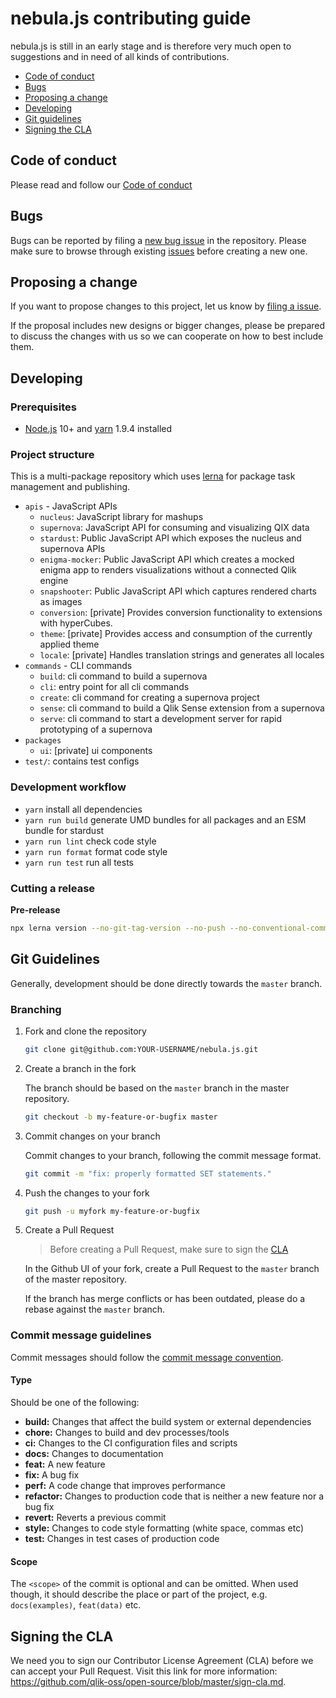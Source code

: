 # nebula.js contributing guide

nebula.js is still in an early stage and is therefore very much open to suggestions and in need of all kinds of contributions.

- [Code of conduct](#code-of-conduct)
- [Bugs](#bugs)
- [Proposing a change](#features)
- [Developing](#developing)
- [Git guidelines](#git)
- [Signing the CLA](#cla)

## <a name="code-of-conduct"></a> Code of conduct

Please read and follow our [Code of conduct](https://github.com/qlik-oss/open-source/blob/master/CODE_OF_CONDUCT.md)

## <a name="bugs"></a> Bugs

Bugs can be reported by filing a [new bug issue](https://github.com/qlik-oss/nebula.js/issues/new?template=bug.md) in the repository. Please make sure to browse through existing [issues](https://github.com/qlik-oss/nebula.js/labels/bug) before creating a new one.

## <a name="features"></a> Proposing a change

If you want to propose changes to this project, let us know by [filing a issue](https://github.com/qlik-oss/nebula.js/issues/new/choose).

If the proposal includes new designs or bigger changes, please be prepared to discuss the changes with us so we can cooperate on how to best include them.

## <a name="developing"></a> Developing

### Prerequisites

- [Node.js](https://nodejs.org/) 10+ and [yarn](https://yarnpkg.com) 1.9.4 installed

### Project structure

This is a multi-package repository which uses [lerna](https://github.com/lerna/lerna) for package task management and publishing.

- `apis` - JavaScript APIs
  - `nucleus`: JavaScript library for mashups
  - `supernova`: JavaScript API for consuming and visualizing QIX data
  - `stardust`: Public JavaScript API which exposes the nucleus and supernova APIs
  - `enigma-mocker`: Public JavaScript API which creates a mocked enigma app to renders visualizations without a connected Qlik engine
  - `snapshooter`: Public JavaScript API which captures rendered charts as images
  - `conversion`: [private] Provides conversion functionality to extensions with hyperCubes.
  - `theme`: [private] Provides access and consumption of the currently applied theme
  - `locale`: [private] Handles translation strings and generates all locales
- `commands` - CLI commands
  - `build`: cli command to build a supernova
  - `cli`: entry point for all cli commands
  - `create`: cli command for creating a supernova project
  - `sense`: cli command to build a Qlik Sense extension from a supernova
  - `serve`: cli command to start a development server for rapid prototyping of a supernova
- `packages`
  - `ui`: [private] ui components
- `test/`: contains test configs

### Development workflow

- `yarn` install all dependencies
- `yarn run build` generate UMD bundles for all packages and an ESM bundle for stardust
- `yarn run lint` check code style
- `yarn run format` format code style
- `yarn run test` run all tests

### Cutting a release

**Pre-release**

```sh
npx lerna version --no-git-tag-version --no-push --no-conventional-commits --preid alpha --exact
```

## <a name="git"></a> Git Guidelines

Generally, development should be done directly towards the `master` branch.

### Branching

1. Fork and clone the repository

   ```sh
   git clone git@github.com:YOUR-USERNAME/nebula.js.git
   ```

1. Create a branch in the fork

   The branch should be based on the `master` branch in the master repository.

   ```sh
   git checkout -b my-feature-or-bugfix master
   ```

1. Commit changes on your branch

   Commit changes to your branch, following the commit message format.

   ```sh
   git commit -m "fix: properly formatted SET statements."
   ```

1. Push the changes to your fork

   ```sh
   git push -u myfork my-feature-or-bugfix
   ```

1. Create a Pull Request

   > Before creating a Pull Request, make sure to sign the [CLA](#cla)

   In the Github UI of your fork, create a Pull Request to the `master` branch of the master repository.

   If the branch has merge conflicts or has been outdated, please do a rebase against the `master` branch.

### <a name="commit"></a> Commit message guidelines

Commit messages should follow the [commit message convention](https://conventionalcommits.org/).

#### Type

Should be one of the following:

- **build:** Changes that affect the build system or external dependencies
- **chore:** Changes to build and dev processes/tools
- **ci:** Changes to the CI configuration files and scripts
- **docs:** Changes to documentation
- **feat:** A new feature
- **fix:** A bug fix
- **perf:** A code change that improves performance
- **refactor:** Changes to production code that is neither a new feature nor a bug fix
- **revert:** Reverts a previous commit
- **style:** Changes to code style formatting (white space, commas etc)
- **test:** Changes in test cases of production code

#### Scope

The `<scope>` of the commit is optional and can be omitted. When used though, it should describe the place or part of the project, e.g. `docs(examples)`, `feat(data)` etc.

## <a name="cla"></a> Signing the CLA

We need you to sign our Contributor License Agreement (CLA) before we can accept your Pull Request. Visit this link for more information: <https://github.com/qlik-oss/open-source/blob/master/sign-cla.md>.
